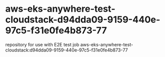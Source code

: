 # aws-eks-anywhere-test-cloudstack-d94dda09-9159-440e-97c5-f31e0fe4b873-77
repository for use with E2E test job aws-eks-anywhere-test-cloudstack:d94dda09-9159-440e-97c5-f31e0fe4b873-77
